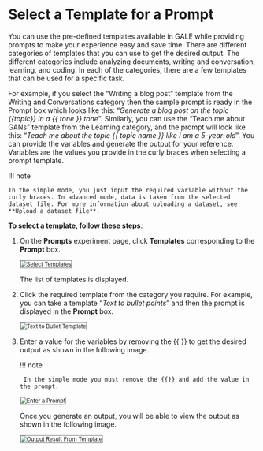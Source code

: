 # Select a Template for a Prompt

You can use the pre-defined templates available in GALE while providing prompts to make your experience easy and save time. There are different categories of templates that you can use to get the desired output. The different categories include analyzing documents, writing and conversation, learning, and coding. In each of the categories, there are a few templates that can be used for a specific task. 

For example, if you select the “Writing a blog post” template from the Writing and Conversations category then the sample prompt is ready in the Prompt box which looks like this: “_Generate a blog post on the topic {{topic}} in a {{ tone }} tone_”. Similarly, you can use the “Teach me about GANs” template from the Learning category, and the prompt will look like this: “_Teach me about the topic {{ topic name }} like I am a 5-year-old_”. You can provide the variables and generate the output for your reference. Variables are the values you provide in the curly braces when selecting a prompt template.

!!! note

    In the simple mode, you just input the required variable without the curly braces. In advanced mode, data is taken from the selected dataset file. For more information about uploading a dataset, see **Upload a dataset file**.


**To select a template, follow these steps**:


1. On the **Prompts** experiment page, click **Templates** corresponding to the **Prompt** box.

    <img src="../images/select-templates.png" alt="Select Templates" title="Select Templates" style="border: 1px solid gray; zoom:80%;">

    
    The list of templates is displayed.

1. Click the required template from the category you require. For example, you can take a template “_Text to bullet points_” and then the prompt is displayed in the **Prompt** box.

    <img src="../images/text-to-bullet-template.png" alt="Text to Bullet Template" title="Text to Bullet Template" style="border: 1px solid gray; zoom:80%;">

    
2. Enter a value for the variables by removing the {{ }} to get the desired output as shown in the following image.

    !!! note

        In the simple mode you must remove the {{}} and add the value in the prompt.


    <img src="../images/enter-a-prompt.png" alt="Enter a Prompt" title="Enter a Prompt" style="border: 1px solid gray; zoom:80%;">

    Once you generate an output, you will be able to view the output as shown in the following image.

    <img src="../images/output-result-from-template.png" alt="Output Result From Template" title="Output Result From Template" style="border: 1px solid gray; zoom:80%;">
